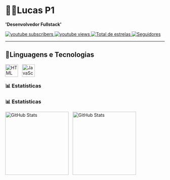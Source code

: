 # 🐱‍👤Lucas P1
**'Desenvolvedor Fullstack'**

<p align="left">
    <a href="https://www.youtube.com/@muralinha0087">
        <img 
            alt="youtube subscribers" 
            title="Inscreva-se no meu canal" 
            src="https://custom-icon-badges.demolab.com/youtube/channel/subscribers/UCgLpDlEMri7lf4GTbBuXpBw?color=%23E05D44&label=Inscreva-se&logo=video&logoColor=white&style=for-the-badge&labelColor=CE4630"
        />
    </a>
    <a href="https://www.youtube.com/@muralinha0087">
        <img 
            alt="youtube views" 
            title="Vizualizações no YouTube" 
            src="https://custom-icon-badges.demolab.com/youtube/channel/views/UCgLpDlEMri7lf4GTbBuXpBw?color=%23E1AD0E&logo=eye&logoColor=white&style=for-the-badge&labelColor=C79600"
        />
    </a> 
    <a href="https://github.com/Lucas-P11">
        <img 
            alt="Total de estrelas" 
            title="Total de estrelas GitHub" 
            src="https://custom-icon-badges.demolab.com/github/stars/Lucas-P11?color=55960c&style=for-the-badge&labelColor=488207&logo=star&label=estrelas"
        />
    </a>
    <a href="https://github.com/Lucas-P11?tab=followers">
        <img 
            alt="Seguidores" 
            title="Me siga no GitHub" 
            src="https://custom-icon-badges.demolab.com/github/followers/Lucas-P11?color=236ad3&labelColor=1155ba&style=for-the-badge&logo=github&label=Seguidores&logoColor=white"
        />
    </a>
</p>

---

 ## 👾Linguagens e Tecnologias
 
  
 <img  align="left" 
    alt="HTML"
    title="HTML" 
    width="40px" 
    style="padding-right: 10px;" 
 src="https://cdn.jsdelivr.net/gh/devicons/devicon@latest/icons/html5/html5-original.svg"
 />
<img
    align="left" 
    alt="JavaScript"
    title="JavaScript" 
    width="40px" 
    style="padding-right: 10px;" 
 src="https://cdn.jsdelivr.net/gh/devicons/devicon@latest/icons/javascript/javascript-original.svg"
  /> 
   
<br/>
<br/>

###  📊  Estatísticas

### 📊 Estatísticas

<img align="left" alt="GitHub Stats" height="200" style="padding-right: 10px;" src="https://github-readme-stats.vercel.app/api?username=Lucas-P11&show_icons=true&theme=tokyonight&include_all_commits=true&locale=pt-br" />

<img
 align="left" 
      alt="GitHub Stats" 
      height="200" 
      style="padding-right: 10px;"
      src="https://github-readme-stats.vercel.app/api/top-langs/?username=Lucas-P11&theme=tokyonight&layout=compact&custom_title=Tecnologias&langs_count=9"
      />

</p>
